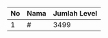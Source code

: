 | No | Nama            | Jumlah Level |
|----|-----------------|--------------|
| 1  | #    |    3499        |
